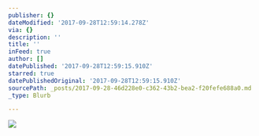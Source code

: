 ```yaml
---
publisher: {}
dateModified: '2017-09-28T12:59:14.278Z'
via: {}
description: ''
title: ''
inFeed: true
author: []
datePublished: '2017-09-28T12:59:15.910Z'
starred: true
datePublishedOriginal: '2017-09-28T12:59:15.910Z'
sourcePath: _posts/2017-09-28-46d228e0-c362-43b2-bea2-f20fefe688a0.md
_type: Blurb

---
```

![](https://the-grid-user-content.s3-us-west-2.amazonaws.com/ebea3d88-0fd1-4f24-bc9e-ba7aa5cc7620.jpg)